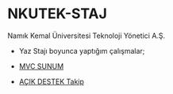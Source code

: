 # NKUTEK-STAJ
Namık Kemal Üniversitesi Teknoloji Yönetici A.Ş.
* Yaz Stajı boyunca yaptığım çalışmalar; 
* [MVC SUNUM](NKU-Computer-Programming/)

* [AÇIK DESTEK Takip](https://github.com/ugurilgin/Android-Staj/)
